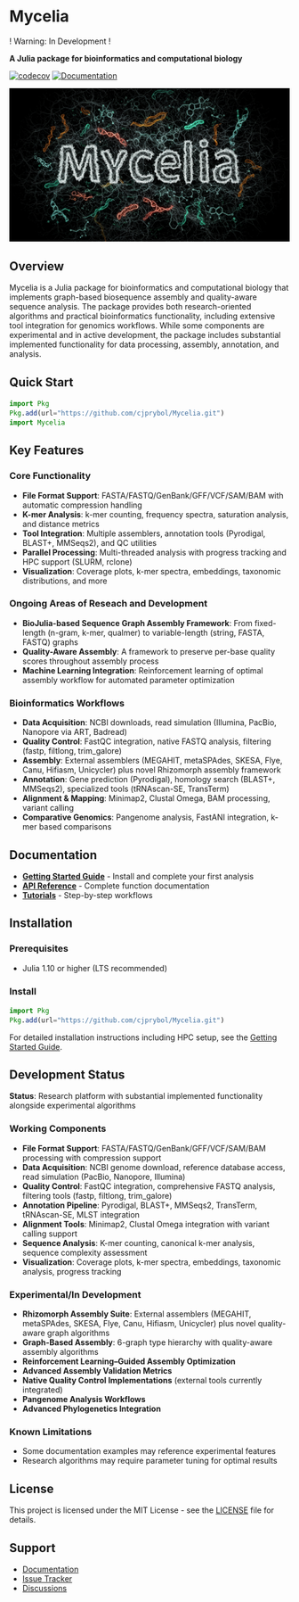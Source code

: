 # Mycelia

! Warning: In Development !

**A Julia package for bioinformatics and computational biology**

[![codecov](https://codecov.io/github/cjprybol/Mycelia/graph/badge.svg?token=0ZQSER2FLR)](https://codecov.io/github/cjprybol/Mycelia)
[![Documentation](https://github.com/cjprybol/Mycelia/actions/workflows/documentation.yml/badge.svg)](https://cjprybol.github.io/Mycelia/dev/)

![Banner Logo](banner-logo.jpg)

## Overview

Mycelia is a Julia package for bioinformatics and computational biology that implements graph-based biosequence assembly and quality-aware sequence analysis. The package provides both research-oriented algorithms and practical bioinformatics functionality, including extensive tool integration for genomics workflows. While some components are experimental and in active development, the package includes substantial implemented functionality for data processing, assembly, annotation, and analysis.

## Quick Start

```julia
import Pkg
Pkg.add(url="https://github.com/cjprybol/Mycelia.git")
import Mycelia
```

## Key Features

### Core Functionality

- **File Format Support**: FASTA/FASTQ/GenBank/GFF/VCF/SAM/BAM with automatic compression handling
- **K-mer Analysis**: k-mer counting, frequency spectra, saturation analysis, and distance metrics
- **Tool Integration**: Multiple assemblers, annotation tools (Pyrodigal, BLAST+, MMSeqs2), and QC utilities
- **Parallel Processing**: Multi-threaded analysis with progress tracking and HPC support (SLURM, rclone)
- **Visualization**: Coverage plots, k-mer spectra, embeddings, taxonomic distributions, and more

### Ongoing Areas of Reseach and Development

- **BioJulia-based Sequence Graph Assembly Framework**: From fixed-length (n-gram, k-mer, qualmer) to variable-length (string, FASTA, FASTQ) graphs
- **Quality-Aware Assembly**: A framework to preserve per-base quality scores throughout assembly process
- **Machine Learning Integration**: Reinforcement learning of optimal assembly workflow for automated parameter optimization

### Bioinformatics Workflows

- **Data Acquisition**: NCBI downloads, read simulation (Illumina, PacBio, Nanopore via ART, Badread)
- **Quality Control**: FastQC integration, native FASTQ analysis, filtering (fastp, filtlong, trim_galore)
- **Assembly**: External assemblers (MEGAHIT, metaSPAdes, SKESA, Flye, Canu, Hifiasm, Unicycler) plus novel Rhizomorph assembly framework
- **Annotation**: Gene prediction (Pyrodigal), homology search (BLAST+, MMSeqs2), specialized tools (tRNAscan-SE, TransTerm)
- **Alignment & Mapping**: Minimap2, Clustal Omega, BAM processing, variant calling
- **Comparative Genomics**: Pangenome analysis, FastANI integration, k-mer based comparisons

## Documentation

- **[Getting Started Guide](https://cjprybol.github.io/Mycelia/dev/getting-started/)** - Install and complete your first analysis
- **[API Reference](https://cjprybol.github.io/Mycelia/dev/)** - Complete function documentation
- **[Tutorials](https://cjprybol.github.io/Mycelia/dev/tutorials/)** - Step-by-step workflows

## Installation

### Prerequisites

- Julia 1.10 or higher (LTS recommended)

### Install

```julia
import Pkg
Pkg.add(url="https://github.com/cjprybol/Mycelia.git")
```

For detailed installation instructions including HPC setup, see the [Getting Started Guide](https://cjprybol.github.io/Mycelia/dev/getting-started/).

## Development Status

**Status**: Research platform with substantial implemented functionality alongside experimental algorithms

### Working Components

- **File Format Support**: FASTA/FASTQ/GenBank/GFF/VCF/SAM/BAM processing with compression support
- **Data Acquisition**: NCBI genome download, reference database access, read simulation (PacBio, Nanopore, Illumina)
- **Quality Control**: FastQC integration, comprehensive FASTQ analysis, filtering tools (fastp, filtlong, trim_galore)
- **Annotation Pipeline**: Pyrodigal, BLAST+, MMSeqs2, TransTerm, tRNAscan-SE, MLST integration
- **Alignment Tools**: Minimap2, Clustal Omega integration with variant calling support
- **Sequence Analysis**: K-mer counting, canonical k-mer analysis, sequence complexity assessment
- **Visualization**: Coverage plots, k-mer spectra, embeddings, taxonomic analysis, progress tracking

### Experimental/In Development

- **Rhizomorph Assembly Suite**: External assemblers (MEGAHIT, metaSPAdes, SKESA, Flye, Canu, Hifiasm, Unicycler) plus novel quality-aware graph algorithms
- **Graph-Based Assembly**: 6-graph type hierarchy with quality-aware assembly algorithms
- **Reinforcement Learning–Guided Assembly Optimization**
- **Advanced Assembly Validation Metrics**
- **Native Quality Control Implementations** (external tools currently integrated)
- **Pangenome Analysis Workflows**
- **Advanced Phylogenetics Integration**

### Known Limitations

- Some documentation examples may reference experimental features
- Research algorithms may require parameter tuning for optimal results

## License

This project is licensed under the MIT License - see the [LICENSE](LICENSE) file for details.

## Support

- [Documentation](https://cjprybol.github.io/Mycelia/dev/)
- [Issue Tracker](https://github.com/cjprybol/Mycelia/issues)
- [Discussions](https://github.com/cjprybol/Mycelia/discussions)

